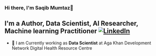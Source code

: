### Hi there, I'm Saqib Mumtaz👋
## I'm a Author, Data Scientist, AI Researcher, Machine learning Practitioner  [![LinkedIn](https://img.shields.io/badge/linkedin-%230077B5.svg?style=for-the-badge&logo=linkedin&logoColor=white)](https://www.linkedin.com/in/thesaqibmumtaz/)

* 🔭 I am Currently working as **Data Scientist** at Aga Khan Development Network Digital Health Resource Centre